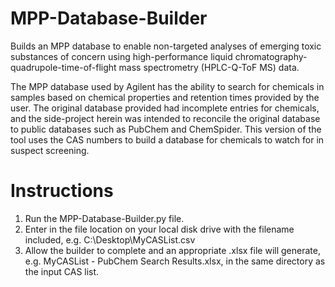 # MPP-Database-Builder
Builds an MPP database to enable non-targeted analyses of emerging toxic substances of concern using high-performance liquid chromatography-quadrupole-time-of-flight mass spectrometry (HPLC-Q-ToF MS) data.

The MPP database used by Agilent has the ability to search for chemicals in samples based on chemical properties and retention times provided by the user. The original database provided had incomplete entries for chemicals, and the side-project herein was intended to reconcile the original database to public databases such as PubChem and ChemSpider. This version of the tool uses the CAS numbers to build a database for chemicals to watch for in suspect screening.

# Instructions
1. Run the MPP-Database-Builder.py file.
2. Enter in the file location on your local disk drive with the filename included, e.g. C:\Desktop\MyCASList.csv
3. Allow the builder to complete and an appropriate .xlsx file will generate, e.g. MyCASList - PubChem Search Results.xlsx, in the same directory as the input CAS list.
